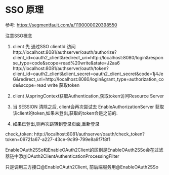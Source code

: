 # SSO 原理

参考: https://segmentfault.com/a/1190000020398550

注意SSO概念

1. client 先 通过SSO clientId 访问
    http://localhost:8081/authserver/oauth/authorize?client_id=oauth2_client&redirect_uri=http://localhost:8080/login&response_type=code&scope=read%20write&state=J2aa6
    http://localhost:8081/authserver/oauth/token?client_id=oauth2_client&client_secret=oauth2_client_secret&code=1j4JeG&redirect_uri=http://localhost:8080/login&grant_type=authorization_code&scope=read write
    获取token

2. client 从springContext获取Authentication,获取token访问Resource Server

3. 当 SESSION 清除之后, client会再次尝试去 EnableAuthorizationServer 获取该client的token,如果未登出,获取的token会是之前的.

4. 如果已登出,则再次跳转到登录页面,重新登录


check_token: http://localhost:8081/authserver/oauth/check_token?token=09721a67-a227-43ce-9c99-799e8a9f7f8f1

EnableOAuth2SSo和EnableOAuth2Client的区别是EnableOAuth2SSo会在过滤器链中添加OAuth2ClientAuthenticationProcessingFilter

只是调用三方接口@EnableOAuth2Client, 前后端服务用@EnableOAuth2SSo